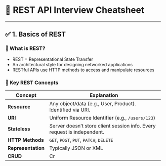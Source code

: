 # 📘 REST API Interview Cheatsheet

---

## ✅ 1. Basics of REST

### 🔸 What is REST?

* REST = Representational State Transfer
* An architectural style for designing networked applications
* RESTful APIs use HTTP methods to access and manipulate resources

### 🔸 Key REST Concepts

| Concept            | Explanation                                                             |
| ------------------ | ----------------------------------------------------------------------- |
| **Resource**       | Any object/data (e.g., User, Product). Identified via URI.              |
| **URI**            | Uniform Resource Identifier (e.g., `/users/123`)                        |
| **Stateless**      | Server doesn’t store client session info. Every request is independent. |
| **HTTP Methods**   | `GET`, `POST`, `PUT`, `PATCH`, `DELETE`                                 |
| **Representation** | Typically JSON or XML                                                   |
| **CRUD**           | Cr                                                                      |
